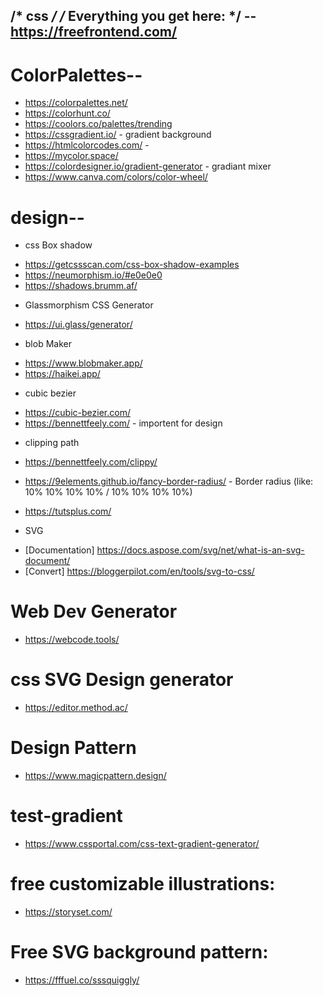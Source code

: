  /* css */
/* Everything you get here: */
-- https://freefrontend.com/
------------------------------
# ColorPalettes--
* https://colorpalettes.net/
* https://colorhunt.co/
* https://coolors.co/palettes/trending
* https://cssgradient.io/ - gradient background
* https://htmlcolorcodes.com/ -
* https://mycolor.space/
* https://colordesigner.io/gradient-generator - gradiant mixer
* https://www.canva.com/colors/color-wheel/

# design--
- css Box shadow
* https://getcssscan.com/css-box-shadow-examples
* https://neumorphism.io/#e0e0e0
* https://shadows.brumm.af/

- Glassmorphism CSS Generator
* https://ui.glass/generator/

- blob Maker
* https://www.blobmaker.app/
* https://haikei.app/

- cubic bezier
* https://cubic-bezier.com/ 
* https://bennettfeely.com/ - importent for design

- clipping path
* https://bennettfeely.com/clippy/ 
* https://9elements.github.io/fancy-border-radius/ - Border radius (like: 10% 10% 10% 10% / 10% 10% 10% 10%)

* https://tutsplus.com/

- SVG
* [Documentation] https://docs.aspose.com/svg/net/what-is-an-svg-document/
* [Convert] https://bloggerpilot.com/en/tools/svg-to-css/

# Web Dev Generator
* https://webcode.tools/

# css SVG Design generator
* https://editor.method.ac/

# Design Pattern
* https://www.magicpattern.design/

# test-gradient
* https://www.cssportal.com/css-text-gradient-generator/

# free customizable illustrations:
* https://storyset.com/

# Free SVG background pattern:
* https://fffuel.co/sssquiggly/